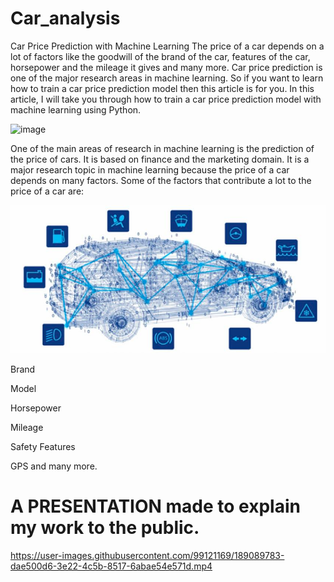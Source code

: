 # Car_analysis

Car Price Prediction with Machine Learning The price of a car depends on a lot of factors like the goodwill of the brand of the car, features of the car, horsepower and the mileage it gives and many more. Car price prediction is one of the major research areas in machine learning. So if you want to learn how to train a car price prediction model then this article is for you. In this article, I will take you through how to train a car price prediction model with machine learning using Python.

![image](https://user-images.githubusercontent.com/99121169/188593152-d3cc9d96-5c59-4c7e-8a9c-a84e43f673b2.png)


One of the main areas of research in machine learning is the prediction of the price of cars. It is based on finance and the marketing domain. It is a major research topic in machine learning because the price of a car depends on many factors. Some of the factors that contribute a lot to the price of a car are:

![img_2.png](img/img_2.png)

Brand

Model

Horsepower

Mileage

Safety Features

GPS and many more.

<h1>A PRESENTATION made to explain my work to the public.</h1>

https://user-images.githubusercontent.com/99121169/189089783-dae500d6-3e22-4c5b-8517-6abae54e571d.mp4

